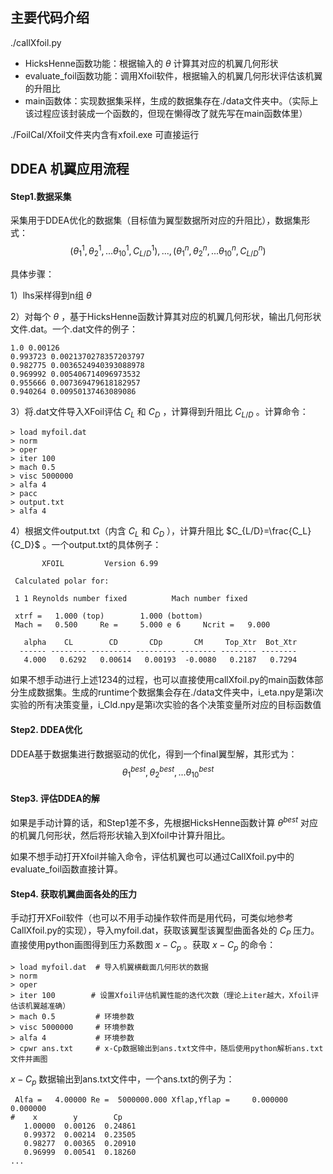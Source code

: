 ## 主要代码介绍
./callXfoil.py
* HicksHenne函数功能：根据输入的 $\theta$ 计算其对应的机翼几何形状
* evaluate_foil函数功能：调用Xfoil软件，根据输入的机翼几何形状评估该机翼的升阻比
* main函数体：实现数据集采样，生成的数据集存在./data文件夹中。（实际上该过程应该封装成一个函数的，但现在懒得改了就先写在main函数体里）

./FoilCal/Xfoil文件夹内含有xfoil.exe 可直接运行

## DDEA 机翼应用流程
#### Step1.数据采集

采集用于DDEA优化的数据集（目标值为翼型数据所对应的升阻比），数据集形式：
$$(\theta_1^1,\theta_2^1,...\theta_{10}^1, C_{L/D}^1 ),...,(\theta_1^n,\theta_2^n,...\theta_{10}^n, C_{L/D}^n )$$

具体步骤：

1）lhs采样得到n组 $\theta$

2）对每个 $\theta$ ，基于HicksHenne函数计算其对应的机翼几何形状，输出几何形状文件.dat。一个.dat文件的例子：
```
1.0 0.00126
0.993723 0.0021370278357203797
0.982775 0.0036524940393088978
0.969992 0.005406714096973532
0.955666 0.007369479618182957
0.940264 0.00950137463089086
```
3）将.dat文件导入XFoil评估 $C_L$ 和 $C_D$ ，计算得到升阻比 $C_{L/D}$ 。计算命令：
```
> load myfoil.dat
> norm
> oper
> iter 100
> mach 0.5
> visc 5000000
> alfa 4
> pacc
> output.txt
> alfa 4
```
4）根据文件output.txt（内含 $C_L$ 和 $C_D$ ），计算升阻比 $C_{L/D}=\frac{C_L}{C_D}$ 。一个output.txt的具体例子：
```
       XFOIL         Version 6.99
  
 Calculated polar for:                                                 
  
 1 1 Reynolds number fixed          Mach number fixed         
  
 xtrf =   1.000 (top)        1.000 (bottom)  
 Mach =   0.500     Re =     5.000 e 6     Ncrit =   9.000
  
   alpha    CL        CD       CDp       CM     Top_Xtr  Bot_Xtr
  ------ -------- --------- --------- -------- -------- --------
   4.000   0.6292   0.00614   0.00193  -0.0080   0.2187   0.7294
```


如果不想手动进行上述1234的过程，也可以直接使用callXfoil.py的main函数体部分生成数据集。生成的runtime个数据集会存在./data文件夹中，i_eta.npy是第i次实验的所有决策变量，i_Cld.npy是第i次实验的各个决策变量所对应的目标函数值

#### Step2. DDEA优化
DDEA基于数据集进行数据驱动的优化，得到一个final翼型解，其形式为：
$$\theta_1^{best},\theta_2^{best},...\theta_{10}^{best}$$

#### Step3. 评估DDEA的解
如果是手动计算的话，和Step1差不多，先根据HicksHenne函数计算 $\theta^{best}$ 对应的机翼几何形状，然后将形状输入到Xfoil中计算升阻比。

如果不想手动打开Xfoil并输入命令，评估机翼也可以通过CallXfoil.py中的evaluate_foil函数直接计算。

#### Step4. 获取机翼曲面各处的压力
手动打开XFoil软件（也可以不用手动操作软件而是用代码，可类似地参考CallXfoil.py的实现），导入myfoil.dat，获取该翼型该翼型曲面各处的 $C_P$ 压力。直接使用python画图得到压力系数图 $x-C_p$ 。获取 $x-C_p$ 的命令：
```
> load myfoil.dat  # 导入机翼横截面几何形状的数据
> norm
> oper
> iter 100        # 设置Xfoil评估机翼性能的迭代次数（理论上iter越大，Xfoil评估该机翼越准确）
> mach 0.5         # 环境参数
> visc 5000000     # 环境参数
> alfa 4           # 环境参数
> cpwr ans.txt     # x-Cp数据输出到ans.txt文件中，随后使用python解析ans.txt文件并画图
```

 $x-C_p$ 数据输出到ans.txt文件中，一个ans.txt的例子为：
```
 Alfa =   4.00000 Re =  5000000.000 Xflap,Yflap =     0.000000    0.000000
#    x        y        Cp  
   1.00000  0.00126  0.24861
   0.99372  0.00214  0.23505
   0.98277  0.00365  0.20910
   0.96999  0.00541  0.18260
...
```



